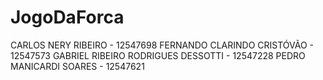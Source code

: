 # JogoDaForca
 
CARLOS NERY RIBEIRO - 12547698
FERNANDO CLARINDO CRISTÓVÃO - 12547573
GABRIEL RIBEIRO RODRIGUES DESSOTTI - 12547228
PEDRO MANICARDI SOARES - 12547621
